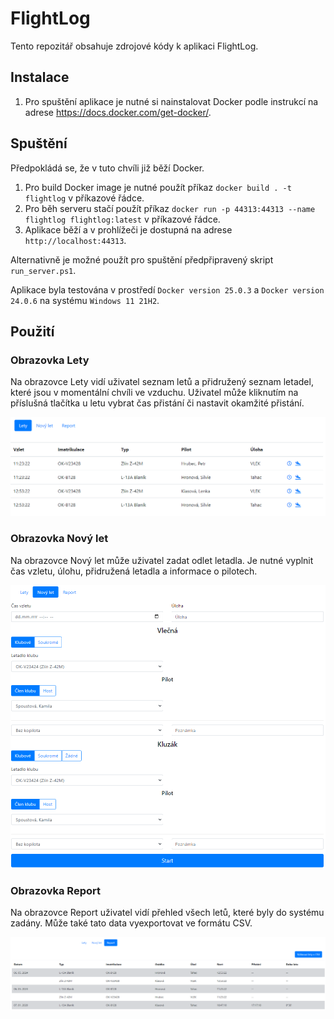 # FlightLog

Tento repozitář obsahuje zdrojové kódy k aplikaci FlightLog.

## Instalace

1. Pro spuštění aplikace je nutné si nainstalovat Docker podle instrukcí na adrese https://docs.docker.com/get-docker/.

## Spuštění

Předpokládá se, že v tuto chvíli již běží Docker.
1. Pro build Docker image je nutné použít příkaz `docker build . -t flightlog` v příkazové řádce.
2. Pro běh serveru stačí použít příkaz `docker run -p 44313:44313 --name flightlog flightlog:latest` v příkazové řádce.
3. Aplikace běží a v prohlížeči je dostupná na adrese `http://localhost:44313`.

Alternativně je možné použít pro spuštění předpřipravený skript `run_server.ps1`.

Aplikace byla testována v prostředí `Docker version 25.0.3` a `Docker version 24.0.6` na systému `Windows 11 21H2`.

## Použití

### Obrazovka Lety

Na obrazovce Lety vidí uživatel seznam letů a přidružený seznam letadel, které jsou v momentální chvíli ve vzduchu.
Uživatel může kliknutím na příslušná tlačítka u letu vybrat čas přistání či nastavit okamžité přistání.

<img src="img/flights.png" />

### Obrazovka Nový let

Na obrazovce Nový let může uživatel zadat odlet letadla. Je nutné vyplnit čas vzletu, úlohu, přidružená letadla a informace o pilotech.

<img src="img/new-flight.png" />

### Obrazovka Report

Na obrazovce Report uživatel vidí přehled všech letů, které byly do systému zadány. Může také tato data vyexportovat ve formátu CSV.

<img src="img/report.png" />
